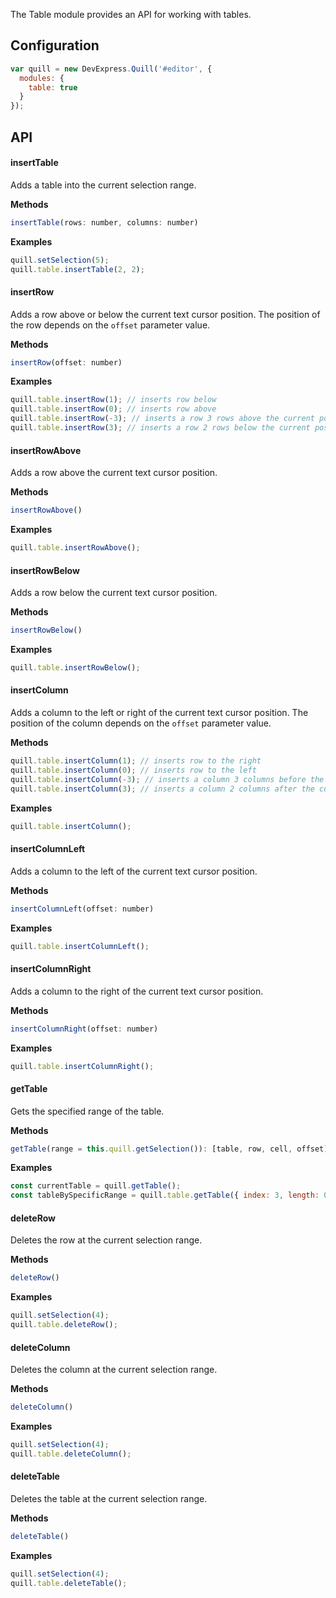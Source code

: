 The Table module provides an API for working with tables. 

## Configuration

```javascript
var quill = new DevExpress.Quill('#editor', {
  modules: {
    table: true
  }
});
```

## API

#### insertTable

Adds a table into the current selection range.

**Methods**

```js
insertTable(rows: number, columns: number)
```

**Examples**

```js
quill.setSelection(5);
quill.table.insertTable(2, 2);
```

#### insertRow

Adds a row above or below the current text cursor position. The position of the row depends on the `offset` parameter value.

**Methods**

```js
insertRow(offset: number)
```

**Examples**

```js
quill.table.insertRow(1); // inserts row below
quill.table.insertRow(0); // inserts row above
quill.table.insertRow(-3); // inserts a row 3 rows above the current position
quill.table.insertRow(3); // inserts a row 2 rows below the current position
```


#### insertRowAbove

Adds a row above the current text cursor position.

**Methods**

```js
insertRowAbove()
```

**Examples**

```js
quill.table.insertRowAbove();
```


#### insertRowBelow

Adds a row below the current text cursor position.

**Methods**

```js
insertRowBelow()
```

**Examples**

```js
quill.table.insertRowBelow();
```

#### insertColumn

Adds a column to the left or right of the current text cursor position. The position of the column depends on the `offset` parameter value.

**Methods**

```js
quill.table.insertColumn(1); // inserts row to the right
quill.table.insertColumn(0); // inserts row to the left
quill.table.insertColumn(-3); // inserts a column 3 columns before the current position
quill.table.insertColumn(3); // inserts a column 2 columns after the current position
```

**Examples**

```js
quill.table.insertColumn();
```


#### insertColumnLeft

Adds a column to the left of the current text cursor position.

**Methods**

```js
insertColumnLeft(offset: number)
```

**Examples**

```js
quill.table.insertColumnLeft();
```


#### insertColumnRight

Adds a column to the right of the current text cursor position.

**Methods**

```js
insertColumnRight(offset: number)
```

**Examples**

```js
quill.table.insertColumnRight();
```


#### getTable

Gets the specified range of the table.

**Methods**

```js
getTable(range = this.quill.getSelection()): [table, row, cell, offset]
```

**Examples**

```js
const currentTable = quill.getTable();
const tableBySpecificRange = quill.table.getTable({ index: 3, length: 0 });
```


#### deleteRow

Deletes the row at the current selection range.

**Methods**

```js
deleteRow()
```

**Examples**

```js
quill.setSelection(4);
quill.table.deleteRow();
```


#### deleteColumn

Deletes the column at the current selection range.

**Methods**

```js
deleteColumn()
```

**Examples**

```js
quill.setSelection(4);
quill.table.deleteColumn();
```


#### deleteTable

Deletes the table at the current selection range.

**Methods**

```js
deleteTable()
```

**Examples**

```js
quill.setSelection(4);
quill.table.deleteTable();
```
